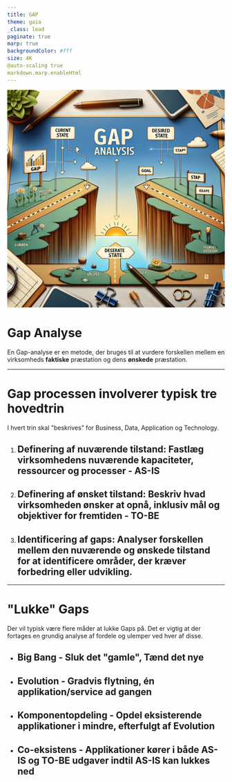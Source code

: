 ```yaml
---
title: GAP
theme: gaia
_class: lead
paginate: true
marp: true
backgroundColor: #fff
size: 4K
@auto-scaling true
markdown.marp.enableHtml
---
```


<!-- _class: invert -->
![bg right:60% 98%](gap_1.jpg)

# **Gap Analyse**  <!-- fit -->
En Gap-analyse er en metode, der bruges til at vurdere forskellen mellem en virksomheds **faktiske** præstation og dens **ønskede** præstation. 

---
<!-- _class: invert -->

# **Gap processen involverer typisk tre hovedtrin**

I hvert trin skal "beskrives" for Business, Data, Application og Technology.

1. ## **Definering af nuværende tilstand**: Fastlæg virksomhedens nuværende kapaciteter, ressourcer og processer - **AS-IS**
2. ## **Definering af ønsket tilstand**: Beskriv hvad virksomheden ønsker at opnå, inklusiv mål og objektiver for fremtiden - **TO-BE**
3. ## **Identificering af gaps**: Analyser forskellen mellem den nuværende og ønskede tilstand for at identificere områder, der kræver forbedring eller udvikling.

---

<!-- _class: invert -->
# **"Lukke" Gaps**
Der vil typisk være flere måder at lukke Gaps på. Det er vigtig at der fortages en grundig analyse af fordele og ulemper ved hver af disse.

- ## **Big Bang** - Sluk det "gamle", Tænd det nye
- ## **Evolution** - Gradvis flytning, én applikation/service ad gangen
- ## **Komponentopdeling** - Opdel eksisterende applikationer i mindre, efterfulgt af Evolution
- ## **Co-eksistens** - Applikationer kører i både AS-IS og TO-BE udgaver indtil AS-IS kan lukkes ned 